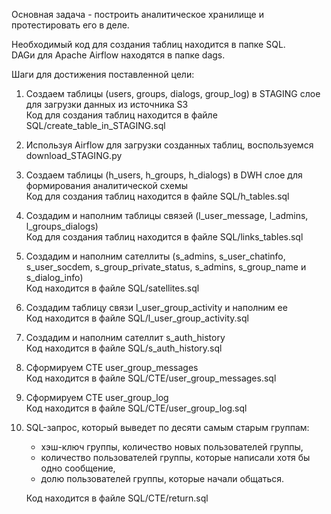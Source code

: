 Основная задача - построить аналитическое хранилище и протестировать его в деле.

Необходимый код для создания таблиц находится в папке SQL.</br>
DAGи для Apache Airflow находятся в папке dags.

Шаги для достижения поставленной цели:

1. Создаем таблицы (users, groups, dialogs, group_log) в STAGING слое для загрузки данных из источника S3</br>
    Код для создания таблиц находится в файле SQL/create_table_in_STAGING.sql

2. Используя Airflow для загрузки созданных таблиц, воспользуемся download_STAGING.py 

3. Создаем таблицы (h_users, h_groups, h_dialogs) в DWH слое для формирования аналитической схемы </br>
    Код для создания таблиц находится в файле SQL/h_tables.sql

4. Создадим и наполним таблицы связей (l_user_message, l_admins, l_groups_dialogs) </br>
    Код для создания таблиц находится в файле SQL/links_tables.sql

5. Создадим и наполним сателлиты (s_admins, s_user_chatinfo, s_user_socdem, s_group_private_status, s_admins, s_group_name и s_dialog_info) </br>
    Код находится в файле SQL/satellites.sql

6. Создадим таблицу связи l_user_group_activity и наполним ее </br>
    Код находится в файле SQL/l_user_group_activity.sql

7. Создадим и наполним сателлит s_auth_history </br>
    Код находится в файле SQL/s_auth_history.sql

8. Сформируем CTE user_group_messages </br>
    Код находится в файле SQL/CTE/user_group_messages.sql

9. Сформируем CTE user_group_log </br>
    Код находится в файле SQL/CTE/user_group_log.sql

10. SQL-запрос, который выведет по десяти самым старым группам:</br>
    - хэш-ключ группы, количество новых пользователей группы,</br>
    - количество пользователей группы, которые написали хотя бы одно сообщение,</br>
    - долю пользователей группы, которые начали общаться.</br>

    Код находится в файле SQL/CTE/return.sql